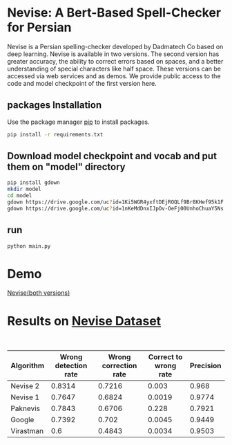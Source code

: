 # Nevise: A Bert-Based Spell-Checker for Persian

Nevise is a Persian spelling-checker developed by Dadmatech  Co based on deep learning. Nevise is available in two versions. The second version has greater accuracy, the ability to correct errors based on spaces, and a better understanding of special characters like half space. These versions can be accessed via web services and as demos. We provide public access to the code and model checkpoint of the first version here.

## packages Installation

Use the package manager [pip](https://pip.pypa.io/en/stable/) to install packages.

```bash
pip install -r requirements.txt
```
## Download model checkpoint and vocab and put them on "model" directory


```bash
pip install gdown
mkdir model
cd model
gdown https://drive.google.com/uc?id=1Ki5WGR4yxftDEjROQLf9Br8KHef95k1F
gdown https://drive.google.com/uc?id=1nKeMdDnxIJpOv-OeFj00UnhoChuaY5Ns
```
## run


```bash
python main.py
```
# Demo

[Nevise(both versions)](https://dadmatech.ir/#/products/SpellChecker)

# Results on [Nevise Dataset](https://github.com/Dadmatech/Nevise-Dataset/tree/main/nevise-news-title-539)

</br>

| Algorithm | Wrong detection rate | Wrong correction rate | Correct to wrong rate | Precision |
| -- | -- | -- | -- | -- |
| Nevise 2 | 0.8314 | 0.7216 | 0.003 | 0.968 |
| Nevise 1 | 0.7647 | 0.6824 | 0.0019 | 0.9774 |
| Paknevis | 0.7843 | 0.6706 | 0.228 | 0.7921 |
| Google | 0.7392 | 0.702 | 0.0045 | 0.9449 |
| Virastman | 0.6 | 0.4843 | 0.0034 | 0.9503 |
